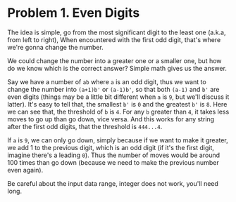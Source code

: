 # Problem 1. Even Digits

The idea is simple, go from the most significant digit to the least one (a.k.a, from left to right),
When encountered with the first odd digit, that's where we're gonna change the number.

We could change the number into a greater one or a smaller one, but how do we know which is the correct answer? Simple
math gives us the answer.

Say we have a number of `ab` where `a` is an odd digit, thus we want to change the number into `(a+1)b'` or `(a-1)b'`,
so that both `(a-1)` and `b'` are even digits (things may be a little bit different when `a` is `9`, but we'll
 discuss it latter). It's easy to tell that, the 
smallest `b'` is `0` and the greatest `b'` is `8`. Here we can see that, the threshold of 
`b` is `4`. For any `b` greater than `4`, it takes less moves to go up than go down, vice versa. And this 
works for any string after the first odd digits, that the threshold is `444...4`.

If `a` is `9`, we can only go down, simply because if we want to make it greater, we add 1 to the previous
digit, which is an odd digit (if it's the first digit, imagine there's a leading `0`). Thus the number of moves
would be around 100 times than go down (because we need to make the previous number even again).

Be careful about the input data range, integer does not work, you'll need long.
